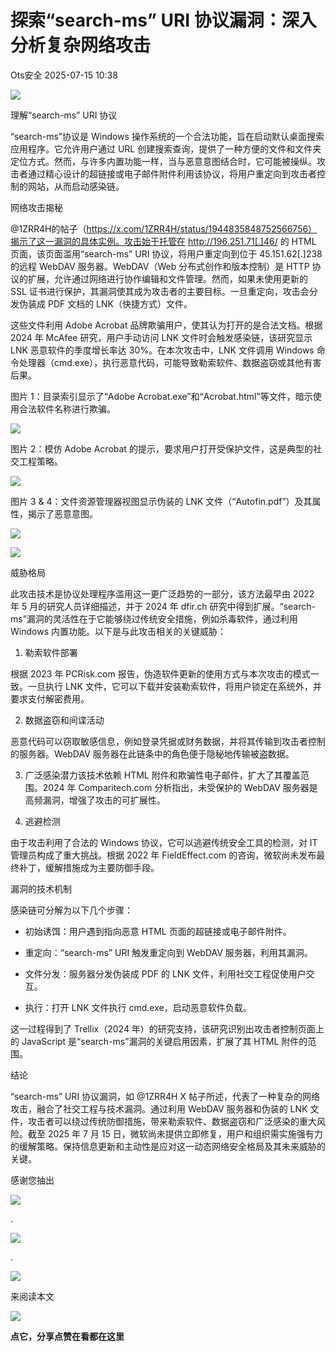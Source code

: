 #  探索“search-ms” URI 协议漏洞：深入分析复杂网络攻击  
 Ots安全   2025-07-15 10:38  
  
![](https://mmbiz.qpic.cn/mmbiz_gif/bL2iaicTYdZn7gtxSFZlfuCW6AdQib8Q1onbR0U2h9icP1eRO6wH0AcyJmqZ7USD0uOYncCYIH7ZEE8IicAOPxyb9IA/640?wx_fmt=gif "")  
  
理解“search-ms” URI 协议  
  
“search-ms”协议是 Windows 操作系统的一个合法功能，旨在启动默认桌面搜索应用程序。它允许用户通过 URL 创建搜索查询，提供了一种方便的文件和文件夹定位方式。然而，与许多内置功能一样，当与恶意意图结合时，它可能被操纵。攻击者通过精心设计的超链接或电子邮件附件利用该协议，将用户重定向到攻击者控制的网站，从而启动感染链。  
  
网络攻击揭秘  
  
@1ZRR4H的帖子（https://x.com/1ZRR4H/status/1944835848752566756）揭示了这一漏洞的具体实例。攻击始于托管在 http://196.251.71[.]46/ 的 HTML 页面，该页面滥用“search-ms” URI 协议，将用户重定向到位于 45.151.62[.]238 的远程 WebDAV 服务器。WebDAV（Web 分布式创作和版本控制）是 HTTP 协议的扩展，允许通过网络进行协作编辑和文件管理。然而，如果未使用更新的 SSL 证书进行保护，其漏洞使其成为攻击者的主要目标。一旦重定向，攻击会分发伪装成 PDF 文档的 LNK（快捷方式）文件。  
  
这些文件利用 Adobe Acrobat 品牌欺骗用户，使其认为打开的是合法文档。根据 2024 年 McAfee 研究，用户手动访问 LNK 文件时会触发感染链，该研究显示 LNK 恶意软件的季度增长率达 30%。在本次攻击中，LNK 文件调用 Windows 命令处理器（cmd.exe），执行恶意代码，可能导致勒索软件、数据盗窃或其他有害后果。  
  
图片 1：目录索引显示了“Adobe Acrobat.exe”和“Acrobat.html”等文件，暗示使用合法软件名称进行欺骗。  
  
![](https://mmbiz.qpic.cn/sz_mmbiz_png/rWGOWg48tafXGeOfM5DaiaxmqaQVlialOD7e92INSghibIKNyH0x5cjAmwNSbX8LyNG2OY3OggX3uaWjPwn9teGjA/640?wx_fmt=png&from=appmsg "")  
  
图片 2：模仿 Adobe Acrobat 的提示，要求用户打开受保护文件，这是典型的社交工程策略。  
  
![](https://mmbiz.qpic.cn/sz_mmbiz_jpg/rWGOWg48tafXGeOfM5DaiaxmqaQVlialODbESqQBLPUx4PT3xZR4jqNsVknySDECZNvwia9ZicfDic47X2esthibJh9w/640?wx_fmt=jpeg&from=appmsg "")  
  
图片 3 & 4：文件资源管理器视图显示伪装的 LNK 文件（“Autofin.pdf”）及其属性，揭示了恶意意图。  
  
![](https://mmbiz.qpic.cn/sz_mmbiz_png/rWGOWg48tafXGeOfM5DaiaxmqaQVlialOD8cRXL7UCM3BYWJKNzsWVrwhrcSIEgmymdkIlXMpuPE3htj33ZlZhzg/640?wx_fmt=png&from=appmsg "")  
  
![](https://mmbiz.qpic.cn/sz_mmbiz_png/rWGOWg48tafXGeOfM5DaiaxmqaQVlialODjnuDIHFwe1hjWaUfpM6wJjPMp5fdcpUic81CPAErz6hicOGicAichXDmicA/640?wx_fmt=png&from=appmsg "")  
  
威胁格局  
  
此攻击技术是协议处理程序滥用这一更广泛趋势的一部分，该方法最早由 2022 年 5 月的研究人员详细描述，并于 2024 年 dfir.ch 研究中得到扩展。“search-ms”漏洞的灵活性在于它能够绕过传统安全措施，例如杀毒软件，通过利用 Windows 内置功能。以下是与此攻击相关的关键威胁：  
  
1. 勒索软件部署  
  
根据 2023 年 PCRisk.com 报告，伪造软件更新的使用方式与本次攻击的模式一致。一旦执行 LNK 文件，它可以下载并安装勒索软件，将用户锁定在系统外，并要求支付解密费用。  
  
2. 数据盗窃和间谍活动  
  
恶意代码可以窃取敏感信息，例如登录凭据或财务数据，并将其传输到攻击者控制的服务器。WebDAV 服务器在此链条中的角色便于隐秘地传输被盗数据。  
  
3. 广泛感染潜力该技术依赖 HTML 附件和欺骗性电子邮件，扩大了其覆盖范围。2024 年 Comparitech.com 分析指出，未受保护的 WebDAV 服务器是高频漏洞，增强了攻击的可扩展性。  
  
4. 逃避检测  
  
由于攻击利用了合法的 Windows 协议，它可以逃避传统安全工具的检测，对 IT 管理员构成了重大挑战。根据 2022 年 FieldEffect.com 的咨询，微软尚未发布最终补丁，缓解措施成为主要防御手段。  
  
漏洞的技术机制  
  
感染链可分解为以下几个步骤：  
- 初始诱饵：用户遇到指向恶意 HTML 页面的超链接或电子邮件附件。  
  
- 重定向：“search-ms” URI 触发重定向到 WebDAV 服务器，利用其漏洞。  
  
- 文件分发：服务器分发伪装成 PDF 的 LNK 文件，利用社交工程促使用户交互。  
  
- 执行：打开 LNK 文件执行 cmd.exe，启动恶意软件负载。  
  
这一过程得到了 Trellix（2024 年）的研究支持，该研究识别出攻击者控制页面上的 JavaScript 是“search-ms”漏洞的关键启用因素，扩展了其 HTML 附件的范围。  
  
结论  
  
“search-ms” URI 协议漏洞，如 @1ZRR4H X 帖子所述，代表了一种复杂的网络攻击，融合了社交工程与技术漏洞。通过利用 WebDAV 服务器和伪装的 LNK 文件，攻击者可以绕过传统防御措施，带来勒索软件、数据盗窃和广泛感染的重大风险。截至 2025 年 7 月 15 日，微软尚未提供立即修复，用户和组织需实施强有力的缓解策略。保持信息更新和主动性是应对这一动态网络安全格局及其未来威胁的关键。  
  
  
  
感谢您抽出  
  
![](https://mmbiz.qpic.cn/mmbiz_gif/Ljib4So7yuWgdSBqOibtgiaYWjL4pkRXwycNnFvFYVgXoExRy0gqCkqvrAghf8KPXnwQaYq77HMsjcVka7kPcBDQw/640?wx_fmt=gif "")  
  
.  
  
![](https://mmbiz.qpic.cn/mmbiz_gif/Ljib4So7yuWgdSBqOibtgiaYWjL4pkRXwycd5KMTutPwNWA97H5MPISWXLTXp0ibK5LXCBAXX388gY0ibXhWOxoEKBA/640?wx_fmt=gif "")  
  
.  
  
![](https://mmbiz.qpic.cn/mmbiz_gif/Ljib4So7yuWgdSBqOibtgiaYWjL4pkRXwycU99fZEhvngeeAhFOvhTibttSplYbBpeeLZGgZt41El4icmrBibojkvLNw/640?wx_fmt=gif "")  
  
来阅读本文  
  
![](https://mmbiz.qpic.cn/mmbiz_gif/Ljib4So7yuWge7Mibiad1tV0iaF8zSD5gzicbxDmfZCEL7vuOevN97CwUoUM5MLeKWibWlibSMwbpJ28lVg1yj1rQflyQ/640?wx_fmt=gif "")  
  
**点它，分享点赞在看都在这里**  
  
